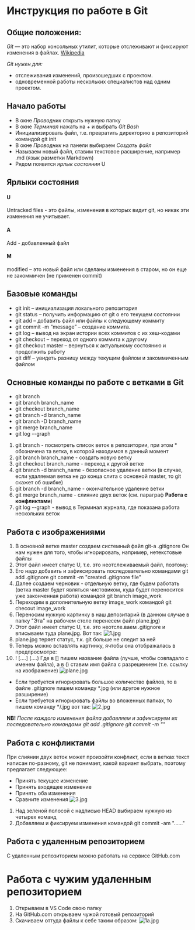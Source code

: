 # Инструкция по работе в Git

## Общие положения:

*Git* — это набор консольных утилит, которые отслеживают и фиксируют изменения в файлах.
[Wikipedia](https://ru.wikipedia.org/wiki/Git)

*Git нужен для:*
* отслеживания изменений, произошедших с проектом.
* одновременной работы нескольких специалистов над одним проектом.

## Начало работы

* В окне *Проводник* открыть нужную папку
* В окне *Терминал* нажать на + и выбрать *Git Bash*
* Инициализировать файл, т.е. превратить директорию  в репозиторий командой git init
* В окне *Проводник* на панели выбираем *Создать файл*
* Называем новый файл, ставим текстовое расширение, например .md (язык разметки Markdown)
* Рядом появится *ярлык состояния* U

## Ярлыки состояния

#### U
Untracked files - это файлы, изменения в которых видит git, но никак эти изменения не учитывает.
#### A
Add - добавленный файл
#### M
modified – это новый файл или сделаны изменения в старом, но он еще не закоммичен (не применен commit)

## Базовые команды

* git init – инициализация локального репозитория
* git status – получить информацию от git о его текущем состоянии
*  git add – добавить файл или файлы к следующему коммиту
* git commit -m “message” – создание коммита.
* git log – вывод на экран истории всех коммитов с их хеш-кодами
* git checkout – переход от одного коммита к другому
* git checkout master – вернуться к актуальному состоянию и продолжить работу
* git diff – увидеть разницу между текущим файлом и закоммиченным файлом

## Основные команды по работе с ветками в Git

* git branch
* git branch branch_name
* git checkout branch_name
* git branch -d branch_name
* git branch -D branch_name
* git merge branch_name
* git log --graph

1. git branch - посмотреть список веток в репозитории, при этом * обозначена та ветка, в которой находимся в данный момент
2. git branch branch_name - создать новую ветку
3. git checkout branch_name - переход к другой ветке
4. git branch -d branch_name - безопасное удаление ветки (в случае, если удаляемая ветка не до конца слита с основной master, то git скажет об ошибке)
5. git branch -d branch_name - окончательное удаление ветки
6. git merge branch_name - слияние двух веток (см. параграф **Работа с конфликтами**)
7. git log --graph - вывод в Терминал журнала, где показана работа нескольких веток


##  Работа с изображениями 

1. В основной ветке master создаем системный файл git-а .gitignore
Он нам нужен для того, чтобы игнорировать, например, нетекстовые файлы
2. Этот файл имеет статус U, т.е. это неотслеживаемый файл, поэтому:
3. Его надо добавить и зафиксировать последовательно командами
git add .gitignore
git commit -m "created .gitignore file"
4. Далее создаем черновик - отдельную ветку, где будем работать (ветка master будет являться чистовиком, куда будет переносится уже законченная работа) командой git branch image_work
5. Переходим в дополнительную ветку image_work командой git checout image_work
6. Переносим нужную картинку в наш депозитарий (в данном случае в папку "Эта" на рабочем столе перенесем файл plane.jpg)
7. Этот файл имеет статус U, т.е. это неотсле.ваем .gitignore и вписываем туда plane.jpg. Вот так: 
![1.jpg](1.jpg)
8. plane.jpg теряет статус, т.к. git больше не следит за ней
9. Теперь можно вставлять картинку, ячтобы она отображалась в предпросмотре:
10. ! [....] (....) Где в [] пишем название файла (лучше, чтобы совпадало с именем файла), а в () ставим имя файла с разрешением (т.е. ссылку на изображение)
![plane.jpg](plane.jpg)

* Если требуется игнорировать большое количество файлов, то в файле .gitignore пишем команду *.jpg (или другое нужное разширение)
* Если требуется игнорировать файлы во вложенных папках, то пишем команду */.jpg
вот так: 
![2.jpg](2.jpg)


__NB!__ *После каждого изменения файла добавляем и зафиксируем их последовательно командами
git add .gitignore
git commit -m ""*



## Работа с конфликтами

При слиянии двух веток может произойти конфликт, если в ветках текст написан по-разному, git не понимает, какой вариант выбрать, поэтому предлагает следующее: 
* Принять текущее изменение
* Принять входящее изменение
* Принять оба изменения
* Сравните изменения
![3.jpg](3.jpg)
1. Над зеленой полосой с надписью HEAD выбираем нужную из четырех команд
2. Добавляем и фиксируем изменения командой git commit -am "......"

## Работа с удаленным репозиторием

С удаленным репозиторием можно работать на сервисе GitHub.com

 # Работа с чужим удаленным репозиторием 

 1. Открываем в VS Code свою папку
 2. На GitHub.com открываем чужой готовый репозиторий
 3. Скачиваем оттуда файлы к себе таким образом:
 ![1а.jpg](1а.jpg)
 